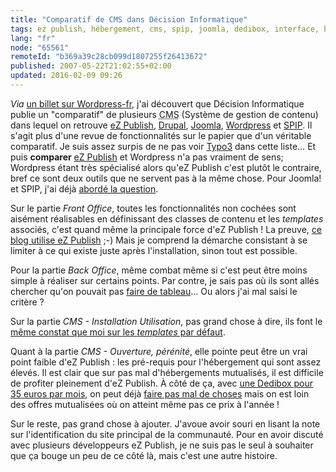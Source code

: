 ```yaml
---
title: "Comparatif de CMS dans Décision Informatique"
tags: ez publish, hébergement, cms, spip, joomla, dedibox, interface, blog
lang: "fr"
node: "65561"
remoteId: "b369a39c28cb099d1807255f26413672"
published: 2007-05-22T21:02:55+02:00
updated: 2016-02-09 09:26
---
```


*Via* [un billet sur
Wordpress-fr](http://www.wordpress-fr.net/2007/05/21/comparatif-de-cms-dans-decision-informatique/),
j'ai découvert que Décision Informatique
publie un &quot;comparatif&quot; de plusieurs <abbr title="Content Management
System">CMS</abbr>  (Système de gestion de contenu) dans lequel on retrouve [eZ
Publish](http://ez.no/fr), [Drupal](http://drupal.org/),
[Joomla](http://www.joomla.fr/), [Wordpress](http://www.wordpress-fr.org) et
[SPIP](http://www.spip.net/fr). Il s'agit plus d'une revue de fonctionnalités
sur le papier que d'un véritable comparatif. Je suis assez surpis de ne pas voir
[Typo3](http://typo3.org/) dans cette liste… Et puis **comparer** [eZ
Publish](/tag/ez-publish) et Wordpress n'a pas vraiment de sens; Wordpress
étant très spécialisé alors qu'eZ Publish c'est plutôt le contraire, bref ce
sont deux outils que ne servent pas à la même chose. Pour Joomla! et SPIP, j'ai
déjà [abordé la question](/post/ez-publish-un-vrai-cms).

Sur le partie *Front Office*, toutes les fonctionnalités non cochées sont
aisément réalisables en définissant des classes de contenu et les *templates*
associés, c'est quand même la principale force d'eZ Publish ! La preuve, [ce
blog utilise eZ Publish](/post/ouverture) ;-) Mais je comprend la démarche
consistant à se limiter à ce qui existe juste après l'installation, sinon tout
est possible.


Pour la partie *Back Office*, même combat même si c'est peut être moins simple à
réaliser sur certains points. Par contre, je sais pas où ils sont allés chercher
qu'on pouvait pas [faire de
tableau](http://ez.no/doc/extensions/online_editor/4_x/usage/the_toolbar/working_with_tables)…
Ou alors j'ai mal saisi le critère ?


Sur la partie *CMS - Installation Utilisation*, pas grand chose à dire, ils font
le [même constat que moi sur les *templates* par
défaut](/post/ez-publish-3-9-2-et-3-8-8-et-quelques-reflexions-sur-ez-publish-juste-apres-l-installation).


Quant à la partie *CMS - Ouverture, pérénité*, elle pointe peut être un vrai
point faible d'eZ Publish : les pré-requis pour l'hébergement qui sont assez
élevés. Il est clair que sur pas mal d'hébergements mutualisés, il est difficile
de profiter pleinement d'eZ Publish. À côté de ça, avec [une Dedibox pour 35
euros par mois](/post/une-dedibox-en-moins-de-temps-qu-il-en-faut-pour-le-dire),
on peut déjà [faire pas mal de choses](/post/ez-publish-sur-dedibox) mais on est
loin des offres mutualisées où on atteint même pas ce prix à l'année !

Sur le reste, pas grand chose à ajouter. J'avoue avoir souri en lisant la note
sur l'identification du site principal de la communauté. Pour en avoir discuté
avec plusieurs développeurs eZ Publish, je ne suis pas le seul à souhaiter que
ça bouge un peu de ce côté là, mais c'est une autre histoire.
